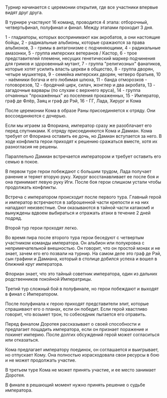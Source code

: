 Турнир начинается с церемонии открытия, где все участники впервые видят друг друга.

В турнире участвуют 16 команд, проводится 4 этапа: отборочный, четвертьфинал, полуфинал и финал. Между этапами проходит 3 дня.

1 - гладиаторы, которых воспринимают как акробатов, а они настоящие бойцы,
2 - радикальные альбионы, которые сражаются за права альбионов,
3 - гримы в антагонизме с подчиняющими,
4 - радикальные амазонки,
5 - группа имперских ветеранов / Кастор,
6 - трое представителей племени, несущих генетический маркер подчинения для гримов и здоровенный мутант,
7 - группа "религиозных" фанатиков, которые хотят усилить власть церкви в общество,
8 - группа дворян, четыре мушкетера,
9 - семейка имперских дворян, четверо братьев,
10 - наёмники богача и его любимая шлюха,
11 - банда отморозков - головорезов,
12 - бродячий цирк, силач, жонглер и два акробата,
13 - загадочные варвары (по слухам с верхнего яруса),
14 - группа отчаянных "прокажённых" из поселения прокаженных,
15 - Император, граф де Флёр, Заяц и граф де Рэй,
16 - ГГ, Лада, Хирург и Кома

После церемонии Кома в образе Раны присоединяется к отряду. Они воссоединяются с дочерью.

Если мы играем за Флориана, император сразу же разоблачает его перед спутниками. К отряду присоединяются Кома и Дамиан. Кома требует от Флориана оставить ее дочь, но Дамиан вступается за него. В ходе конфликта герои приходят к решению сражаться вместе, хотя их разногласия не решены.

Параллельно Дамиан встречается императором и требует оставить его семью в покое.

В первом туре герои побеждают с большим трудом, Лада получает ранение и теряет вторую руку. Хирург восстанавливает ее после боя и она принимает левую руку Иги. После боя герои слишком устали чтобы продолжать конфликты.

Встреча с императором происходит после первого тура. Главный герой и император встречаются в заброшенной части крепости и на них нападают неизвестные. Они оказываются в тайной части катакомб и вынуждены вдвоем выбираться и отражать атаки в течение 2 дней подряд.

Второй тур герои проходят легко.

Во время пира после второго тура герои беседуют с четвертым участником команды императора. Он альбион или полукровка с непримечательной внешностью. Он говорит, что он простой монах и не знает, зачем его его позвали на турнир. На самом деле это граф де Рэй, сын графини и Дамиана, который в столице добился успеха и вошел в ближний круг императора.

Флориан знает, что это тайный советник императора, один из дальних родственников покойной Императрицы.

Третий тур сложный бой в полуфинале, но герои побеждают и выходят в финал с Императором.

После полуфинала к герою приходят представители элит, которые спрашивают его о планах, если он победит. Если герой хвастливо говорит, что возьмет трон, то собеседник пытается его отравить.

Перед финалом Доротея рассказывает о своей способности и предлагает пощадить императора, если он признает поражение и покинет империю. После долгих обсуждений герой может согласиться или отказаться.

Кома предлагает императору поединок, он соглашается и выигрывает, но отпускает Кому. Она полностью израсходовала свои ресурсы в бою и не может продолжать участие.

В третьем туре Кома не может принять участие, и ее место занимает Доротея.

В финале в решающий момент нужно принять решение о судьбе императора.